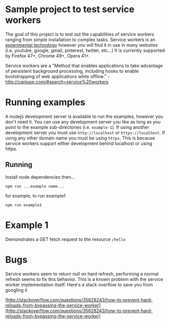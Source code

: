 # Sample project to test service workers

The goal of this project is to test out the capabilities of service workers ranging from simple installation to complex tasks. Service workers is an [experimental technology](https://developer.mozilla.org/en-US/docs/Web/API/Service_Worker_API/Using_Service_Workers) however you will find it in use in many websites (i.e. youtube, google, gmail, pinterest, twitter, etc...) It is currently supported by Firefox 47+, Chrome 49+, Opera 41+.

Service workers are a "Method that enables applications to take advantage of persistent background processing, including hooks to enable bootstrapping of web applications while offline." - http://caniuse.com/#search=service%20workers

# Running examples

A nodejs development server is available to run the examples, however you don't need it. You can use any development server you like as long as you point to the example sub-directories (i.e. `example-1`). If using another development server you must use `http://localhost` or `https://localhost`. If using any other domain name you must be using `https`. This is because service workers support either development behind localhost or using https. 

## Running 

Install node dependencies then...

`npm run ...example name...`

for example, to run example1

`npm run example1` 

# Example 1

Demonstrates a GET fetch request to the resource `/hello`

# Bugs

Service workers seem to return null on hard refresh, performing a normal refresh seems to fix this behavior. This is a known problem with the service worker implementation itself. Here's a stack overflow to save you from googling it

[http://stackoverflow.com/questions/35628243/how-to-prevent-hard-reloads-from-bypassing-the-service-worker](http://stackoverflow.com/questions/35628243/how-to-prevent-hard-reloads-from-bypassing-the-service-worker) 